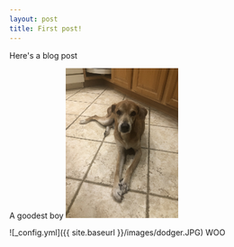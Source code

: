 ```yaml
---
layout: post
title: First post!
---
```


Here's a blog post


A goodest boy
<img src="/images/dodger.JPG" alt="dodger" width="200"/></img>

![_config.yml]({{ site.baseurl }}/images/dodger.JPG)
WOO
